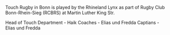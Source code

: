 Touch Rugby in Bonn is played by the Rhineland Lynx as part of Rugby Club Bonn-Rhein-Sieg (RCBRS) at Martin Luther King Str. 

Head of Touch Department - Haik
Coaches - Elias und Fredda
Captians - Elias und Fredda